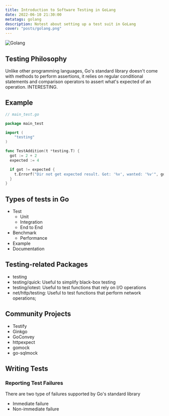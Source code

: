 ```yaml
---
title: Introduction to Software Testing in GoLang 
date: 2022-06-10 21:30:00
metatags: golang
description: Notest about setting up a test suit in GoLang
cover: "posts/golang.png"
---
```


![Golang](/posts/golang.png)


## Testing Philosophy

Unlike other programming languages, Go's standard library doesn't come with methods to perform assertions, it relies on regular conditional statements and comparison operators to assert what's expected of an operation. INTERESTING. 

## Example

```go
// main_test.go

package main_test

import (
	"testing"
)

func TestAddition(t *testing.T) {
  got := 2 + 2
  expected := 4

  if got != expected {
    t.Errorf("Dir not get expected result. Got: '%v', wanted: '%v'", got, expected)
  }
}


```

## Types of tests in Go

- Test
  - Unit
  - Integration
  - End to End
- Benchmark
  - Performance
- Example
- Documentation

## Testing-related Packages

- testing
- testing/quick: Useful to simplify black-box testing
- testing/iotest: Useful to test functions that rely on I/O operations
- net/http/testing: Useful to test functions that perform network operations;

## Community Projects

- Testify
- Ginkgo
- GoConvey
- httpexpect
- gomock
- go-sqlmock

## Writing Tests

### Reporting Test Failures

There are two type of failures supported by Go's standard library

- Immediate failure
- Non-immediate failure